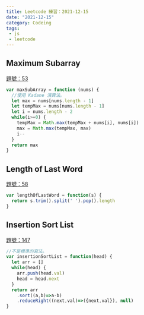 ```yaml
---
title: Leetcode 練習：2021-12-15 
date: "2021-12-15"
category: Codeing
tags:
 - js
 - leetcode
---
```


## Maximum Subarray

[題號：53](https://leetcode.com/problems/maximum-subarray/)

```js
var maxSubArray = function (nums) {
  //使用 Kadane 演算法。
  let max = nums[nums.length - 1]
  let tempMax = nums[nums.length - 1]
  let i = nums.length - 2
  while(i>=0) {
    tempMax = Math.max(tempMax + nums[i], nums[i])
    max = Math.max(tempMax, max)
    i--
  }
  return max
}
```

## Length of Last Word

[題號：58](https://leetcode.com/problems/length-of-last-word/)

```js
var lengthOfLastWord = function(s) {
  return s.trim().split(' ').pop().length
}
```

## Insertion Sort List

[題號：147](https://leetcode.com/problems/insertion-sort-list/submissions/)

```js
//不是標準的寫法。 
var insertionSortList = function(head) {
  let arr = []
  while(head) {
    arr.push(head.val)
    head = head.next
  }
  return arr
    .sort((a,b)=>a-b)
    .reduceRight((next,val)=>({next,val}), null)
}
```